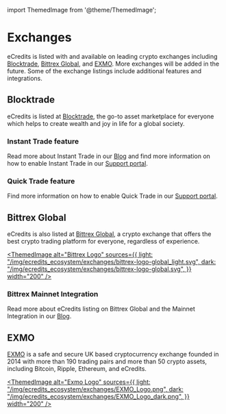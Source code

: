 import ThemedImage from '@theme/ThemedImage';

# Exchanges 
eCredits is listed with and available on leading crypto exchanges including [Blocktrade](https://blocktrade.com), [Bittrex Global](https://bittrex.com), and [EXMO](https://exmo.com/). More exchanges will be added in the future. 
Some of the exchange listings include additional features and integrations. 

## Blocktrade

eCredits is listed at [Blocktrade](https://blocktrade.com), the go-to asset marketplace for everyone which helps to create wealth and joy in life for a global society.

<a href="https://trade.blocktrade.com/marketplace/48">
<ThemedImage
    alt="Blocktrade Logo"
    sources={{
        light: "/img/ecredits_ecosystem/exchanges/BT_Logo-on-light-br.svg",
        dark: "/img/ecredits_ecosystem/exchanges/bt_logo_on_dark.png",
    }}
    width="200"
/>
</a>

### Instant Trade feature 

Read more about Instant Trade in our [Blog](https://ecredits.com/en/journal/ecredits-introduces-instant-trade-feature/) and find more information on how  to enable Instant Trade in our [Support portal](https://support.ecredits.com/en/support/solutions/articles/66000513259-how-to-enable-the-instant-trade-function). 

### Quick Trade feature

Find more information on how to enable Quick Trade in our [Support portal](https://support.ecredits.com/en/support/solutions/articles/66000503734-quick-trade).

## Bittrex Global

eCredits is also listed at  [Bittrex Global](https://bittrex.com), a crypto exchange that offers the best crypto trading platform for everyone, regardless of experience.

<a href="https://global.bittrex.com/trade/ecs-usdt">

<ThemedImage
    alt="Bittrex Logo"
    sources={{
        light: "/img/ecredits_ecosystem/exchanges/bittrex-logo-global_light.svg",
        dark: "/img/ecredits_ecosystem/exchanges/bittrex-logo-global.svg",
    }}
    width="200"
/>

</a>

### Bittrex Mainnet Integration
Read more about eCredits listing on Bittrex Global and the Mainnet Integration in our [Blog](https://ecredits.com/en/journal/ecredits-ecs-listed-on-bittrex-global/).  

## EXMO

[EXMO](https://exmo.com/) is a safe and secure UK based cryptocurrency exchange founded in 2014 with more than 190 trading pairs and more than 50 crypto assets, including Bitcoin, Ripple, Ethereum, and eCredits.

<a href="https://exmo.com/trade/ECS_EUR">

<ThemedImage
    alt="Exmo Logo"
    sources={{
        light: "/img/ecredits_ecosystem/exchanges/EXMO_Logo.png",
        dark: "/img/ecredits_ecosystem/exchanges/EXMO_Logo_dark.png",
    }}
    width="200"
/>

</a>

